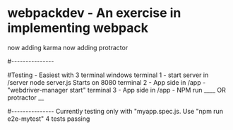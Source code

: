# webpackdev - An exercise in implementing webpack
now adding karma
now adding protractor

#---------------

#Testing - Easiest with 3 terminal windows
terminal 1 - start server in /server  node server.js  Starts on 8080
terminal 2 - App side in /app  - "webdriver-manager start" 
terminal 3 - App side in /app  - NPM run ____  OR  protractor __

#---------------
Currently testing only with "myapp.spec.js.
Use "npm run e2e-mytest"
4 tests passing
